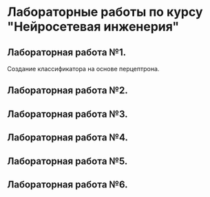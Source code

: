# Лабораторные работы по курсу "Нейросетевая инженерия"
## Лабораторная работа №1. 
Создание классификатора на основе перцептрона.
## Лабораторная работа №2.
## Лабораторная работа №3.
## Лабораторная работа №4.
## Лабораторная работа №5.
## Лабораторная работа №6.
